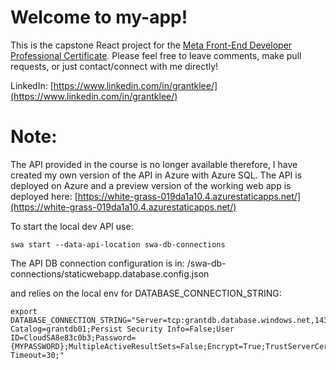 # Welcome to my-app!
This is the capstone React project for the [Meta Front-End Developer Professional Certificate](https://www.coursera.org/professional-certificates/meta-front-end-developer). Please feel free to leave
comments, make pull requests, or just contact/connect with me directly! 

LinkedIn: [https://www.linkedin.com/in/grantklee/](https://www.linkedin.com/in/grantklee/)

# Note:
The API provided in the course is no longer available therefore, I have created my 
own version of the API in Azure with Azure SQL. 
The API is deployed on Azure and a preview version of the working web app is deployed here:
[https://white-grass-019da1a10.4.azurestaticapps.net/](https://white-grass-019da1a10.4.azurestaticapps.net/)

To start the local dev API use:
```
swa start --data-api-location swa-db-connections
```
The API DB connection configuration is in:
/swa-db-connections/staticwebapp.database.config.json

and relies on the local env for DATABASE_CONNECTION_STRING:
```
export DATABASE_CONNECTION_STRING="Server=tcp:grantdb.database.windows.net,1433;Initial Catalog=grantdb01;Persist Security Info=False;User ID=CloudSA8e83c0b3;Password={MYPASSWORD};MultipleActiveResultSets=False;Encrypt=True;TrustServerCertificate=False;Connection Timeout=30;"
```
